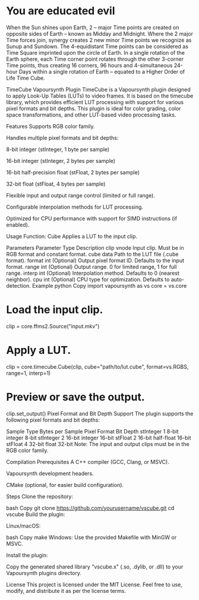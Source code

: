# You are educated evil
When the Sun shines upon Earth, 2 – major Time points are created on opposite sides of Earth – known as Midday and Midnight. Where the 2 major Time forces join, synergy creates 2 new minor Time points we recognize as Sunup and Sundown. The 4-equidistant Time points can be considered as Time Square imprinted upon the circle of Earth. In a single rotation of the Earth sphere, each Time corner point rotates through the other 3-corner Time points, thus creating 16 corners, 96 hours and 4-simultaneous 24-hour Days within a single rotation of Earth – equated to a Higher Order of Life Time Cube.


TimeCube Vapoursynth Plugin
TimeCube is a Vapoursynth plugin designed to apply Look-Up Tables (LUTs) to video frames. It is based on the timecube library, which provides efficient LUT processing with support for various pixel formats and bit depths. This plugin is ideal for color grading, color space transformations, and other LUT-based video processing tasks.

Features
Supports RGB color family.

Handles multiple pixel formats and bit depths:

8-bit integer (stInteger, 1 byte per sample)

16-bit integer (stInteger, 2 bytes per sample)

16-bit half-precision float (stFloat, 2 bytes per sample)

32-bit float (stFloat, 4 bytes per sample)

Flexible input and output range control (limited or full range).

Configurable interpolation methods for LUT processing.

Optimized for CPU performance with support for SIMD instructions (if enabled).

Usage
Function: Cube
Applies a LUT to the input clip.

Parameters
Parameter	Type	Description
clip	vnode	Input clip. Must be in RGB format and constant format.
cube	data	Path to the LUT file (.cube format).
format	int	(Optional) Output pixel format ID. Defaults to the input format.
range	int	(Optional) Output range. 0 for limited range, 1 for full range.
interp	int	(Optional) Interpolation method. Defaults to 0 (nearest neighbor).
cpu	int	(Optional) CPU type for optimization. Defaults to auto-detection.
Example
python
Copy
import vapoursynth as vs
core = vs.core

# Load the input clip.
clip = core.ffms2.Source("input.mkv")

# Apply a LUT.
clip = core.timecube.Cube(clip, cube="path/to/lut.cube", format=vs.RGBS, range=1, interp=1)

# Preview or save the output.
clip.set_output()
Pixel Format and Bit Depth Support
The plugin supports the following pixel formats and bit depths:

Sample Type	Bytes per Sample	Pixel Format	Bit Depth
stInteger	1	8-bit integer	8-bit
stInteger	2	16-bit integer	16-bit
stFloat	2	16-bit half-float	16-bit
stFloat	4	32-bit float	32-bit
Note: The input and output clips must be in the RGB color family.

Compilation
Prerequisites
A C++ compiler (GCC, Clang, or MSVC).

Vapoursynth development headers.

CMake (optional, for easier build configuration).

Steps
Clone the repository:

bash
Copy
git clone https://github.com/yourusername/vscube.git
cd vscube
Build the plugin:

Linux/macOS:

bash
Copy
make
Windows:
Use the provided Makefile with MinGW or MSVC.

Install the plugin:

Copy the generated shared library "vscube.x" (.so, .dylib, or .dll) to your Vapoursynth plugins directory.

License
This project is licensed under the MIT License. Feel free to use, modify, and distribute it as per the license terms.
